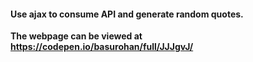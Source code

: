 #### Use ajax to consume API and generate random quotes.

**The webpage can be viewed at https://codepen.io/basurohan/full/JJJgvJ/**
